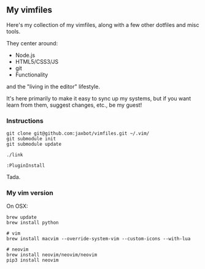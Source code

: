 ## My vimfiles

Here's my collection of my vimfiles, along with a few other dotfiles and misc tools.

They center around:

* Node.js
* HTML5/CSS3/JS
* git
* Functionality

and the "living in the editor" lifestyle.

It's here primarily to make it easy to sync up my systems, but if you want learn from them, suggest changes, etc., be my guest!

### Instructions

```
git clone git@github.com:jaxbot/vimfiles.git ~/.vim/
git submodule init
git submodule update

./link

:PluginInstall
```

Tada.

### My vim version

On OSX:

```
brew update
brew install python

# vim
brew install macvim --override-system-vim --custom-icons --with-lua

# neovim
brew install neovim/neovim/neovim
pip3 install neovim
```

